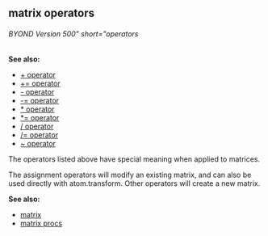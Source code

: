 ## matrix operators 
###### BYOND Version 500" short="operators

<!-- -->
**See also:**
+   [+ operator](/ref/operator/+.md) 
+   [+= operator](/ref/operator/+=.md) 
+   [- operator](/ref/operator/-.md) 
+   [-= operator](/ref/operator/-=.md) 
+   [\* operator](/ref/operator/*.md) 
+   [\*= operator](/ref/operator/*=.md) 
+   [/ operator](/ref/operator//.md) 
+   [/= operator](/ref/operator//=.md) 
+   [\~ operator](/ref/operator/~.md) 

The operators listed above have special meaning when applied to
matrices. 

The assignment operators will modify an existing
matrix, and can also be used directly with atom.transform. Other
operators will create a new matrix.

**See also:**
+   [matrix](/ref/matrix.md) 
+   [matrix procs](/ref/matrix/proc.md) 